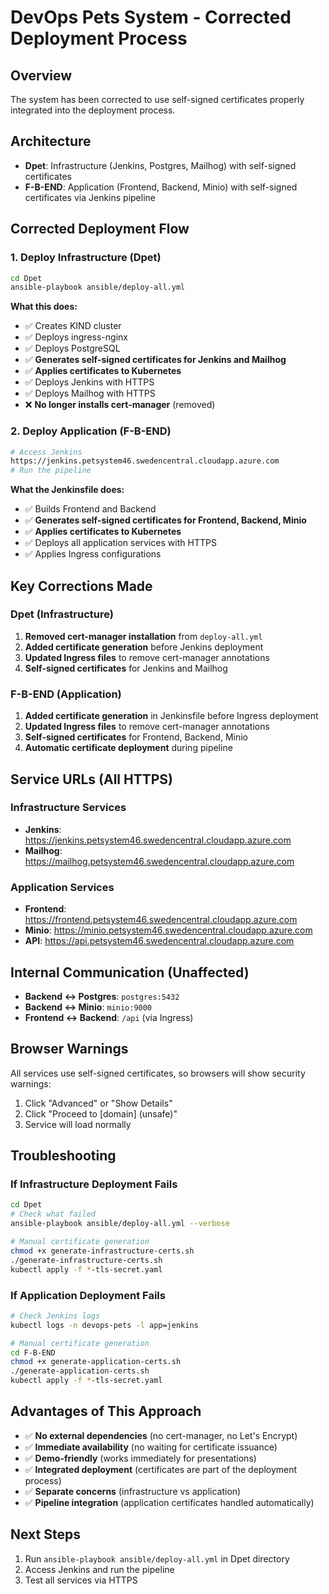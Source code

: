 # DevOps Pets System - Corrected Deployment Process

## Overview
The system has been corrected to use self-signed certificates properly integrated into the deployment process.

## Architecture
- **Dpet**: Infrastructure (Jenkins, Postgres, Mailhog) with self-signed certificates
- **F-B-END**: Application (Frontend, Backend, Minio) with self-signed certificates via Jenkins pipeline

## Corrected Deployment Flow

### 1. Deploy Infrastructure (Dpet)
```bash
cd Dpet
ansible-playbook ansible/deploy-all.yml
```

**What this does:**
- ✅ Creates KIND cluster
- ✅ Deploys ingress-nginx
- ✅ Deploys PostgreSQL
- ✅ **Generates self-signed certificates for Jenkins and Mailhog**
- ✅ **Applies certificates to Kubernetes**
- ✅ Deploys Jenkins with HTTPS
- ✅ Deploys Mailhog with HTTPS
- ❌ **No longer installs cert-manager** (removed)

### 2. Deploy Application (F-B-END)
```bash
# Access Jenkins
https://jenkins.petsystem46.swedencentral.cloudapp.azure.com
# Run the pipeline
```

**What the Jenkinsfile does:**
- ✅ Builds Frontend and Backend
- ✅ **Generates self-signed certificates for Frontend, Backend, Minio**
- ✅ **Applies certificates to Kubernetes**
- ✅ Deploys all application services with HTTPS
- ✅ Applies Ingress configurations

## Key Corrections Made

### Dpet (Infrastructure)
1. **Removed cert-manager installation** from `deploy-all.yml`
2. **Added certificate generation** before Jenkins deployment
3. **Updated Ingress files** to remove cert-manager annotations
4. **Self-signed certificates** for Jenkins and Mailhog

### F-B-END (Application)
1. **Added certificate generation** in Jenkinsfile before Ingress deployment
2. **Updated Ingress files** to remove cert-manager annotations
3. **Self-signed certificates** for Frontend, Backend, Minio
4. **Automatic certificate deployment** during pipeline

## Service URLs (All HTTPS)

### Infrastructure Services
- **Jenkins**: https://jenkins.petsystem46.swedencentral.cloudapp.azure.com
- **Mailhog**: https://mailhog.petsystem46.swedencentral.cloudapp.azure.com

### Application Services
- **Frontend**: https://frontend.petsystem46.swedencentral.cloudapp.azure.com
- **Minio**: https://minio.petsystem46.swedencentral.cloudapp.azure.com
- **API**: https://api.petsystem46.swedencentral.cloudapp.azure.com

## Internal Communication (Unaffected)
- **Backend ↔ Postgres**: `postgres:5432`
- **Backend ↔ Minio**: `minio:9000`
- **Frontend ↔ Backend**: `/api` (via Ingress)

## Browser Warnings
All services use self-signed certificates, so browsers will show security warnings:
1. Click "Advanced" or "Show Details"
2. Click "Proceed to [domain] (unsafe)"
3. Service will load normally

## Troubleshooting

### If Infrastructure Deployment Fails
```bash
cd Dpet
# Check what failed
ansible-playbook ansible/deploy-all.yml --verbose

# Manual certificate generation
chmod +x generate-infrastructure-certs.sh
./generate-infrastructure-certs.sh
kubectl apply -f *-tls-secret.yaml
```

### If Application Deployment Fails
```bash
# Check Jenkins logs
kubectl logs -n devops-pets -l app=jenkins

# Manual certificate generation
cd F-B-END
chmod +x generate-application-certs.sh
./generate-application-certs.sh
kubectl apply -f *-tls-secret.yaml
```

## Advantages of This Approach
- ✅ **No external dependencies** (no cert-manager, no Let's Encrypt)
- ✅ **Immediate availability** (no waiting for certificate issuance)
- ✅ **Demo-friendly** (works immediately for presentations)
- ✅ **Integrated deployment** (certificates are part of the deployment process)
- ✅ **Separate concerns** (infrastructure vs application)
- ✅ **Pipeline integration** (application certificates handled automatically)

## Next Steps
1. Run `ansible-playbook ansible/deploy-all.yml` in Dpet directory
2. Access Jenkins and run the pipeline
3. Test all services via HTTPS 